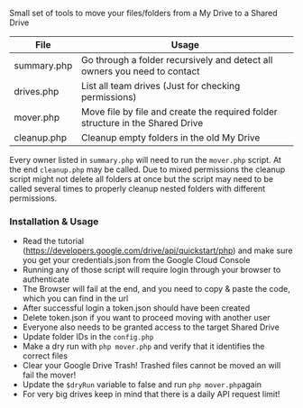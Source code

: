 Small set of tools to move your files/folders from a My Drive to a Shared Drive

| File          | Usage                                                                          |
|---------------|--------------------------------------------------------------------------------|
| summary.php   | Go through a folder recursively and detect all owners you need to contact      |
| drives.php    | List all team drives (Just for checking permissions)                           |
| mover.php     | Move file by file and create the required folder structure in the Shared Drive |
| cleanup.php   | Cleanup empty folders in the old My Drive                                      |

Every owner listed in `summary.php` will need to run the `mover.php` script.
At the end `cleanup.php` may be called. Due to mixed permissions the cleanup script might not delete all folders at once but the script may need to be called several times to properly cleanup nested folders with different permissions.

### Installation & Usage

* Read the tutorial (https://developers.google.com/drive/api/quickstart/php) and make sure you get your credentials.json from the Google Cloud Console
* Running any of those script will require login through your browser to authenticate
* The Browser will fail at the end, and you need to copy & paste the code, which you can find in the url
* After successful login a token.json should have been created
* Delete token.json if you want to proceed moving with another user
* Everyone also needs to be granted access to the target Shared Drive
* Update folder IDs in the `config.php`
* Make a dry run with `php mover.php` and verify that it identifies the correct files
* Clear your Google Drive Trash! Trashed files cannot be moved an will fail the mover!
* Update the `$dryRun` variable to false and run `php mover.php`again
* For very big drives keep in mind that there is a daily API request limit!